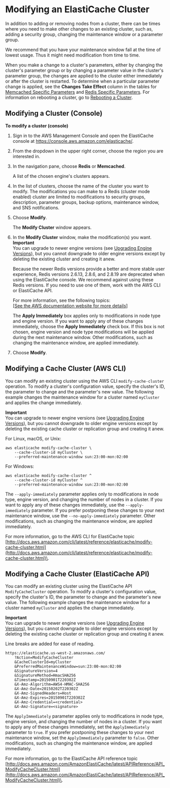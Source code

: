 # Modifying an ElastiCache Cluster<a name="Clusters.Modify"></a>

In addition to adding or removing nodes from a cluster, there can be times where you need to make other changes to an existing cluster, such as, adding a security group, changing the maintenance window or a parameter group\.

We recommend that you have your maintenance window fall at the time of lowest usage\. Thus it might need modification from time to time\.

When you make a change to a cluster's parameters, either by changing the cluster's parameter group or by changing a parameter value in the cluster's parameter group, the changes are applied to the cluster either immediately or after the cluster is restarted\. To determine when a particular parameter change is applied, see the **Changes Take Effect** column in the tables for [Memcached Specific Parameters](ParameterGroups.Memcached.md) and [Redis Specific Parameters](ParameterGroups.Redis.md)\. For information on rebooting a cluster, go to [Rebooting a Cluster](Clusters.Rebooting.md)\.

## Modifying a Cluster \(Console\)<a name="Clusters.Modify.CON"></a>

**To modify a cluster \(console\)**

1. Sign in to the AWS Management Console and open the ElastiCache console at [ https://console\.aws\.amazon\.com/elasticache/](https://console.aws.amazon.com/elasticache/)\.

1. From the dropdown in the upper right corner, choose the region you are interested in\.

1. In the navigation pane, choose **Redis** or **Memcached**\.

   A list of the chosen engine's clusters appears\.

1. In the list of clusters, choose the name of the cluster you want to modify\. The modifications you can make to a Redis \(cluster mode enabled\) cluster are limited to modifications to security groups, description, parameter groups, backup options, maintenance window, and SNS notifications\.

1. Choose **Modify**\. 

   The **Modify Cluster** window appears\.

1. In the **Modify Cluster** window, make the modification\(s\) you want\.
**Important**  
You can upgrade to newer engine versions \(see [Upgrading Engine Versions](VersionManagement.md)\), but you cannot downgrade to older engine versions except by deleting the existing cluster and creating it anew\.

   Because the newer Redis versions provide a better and more stable user experience, Redis versions 2\.6\.13, 2\.8\.6, and 2\.8\.19 are deprecated when using the ElastiCache console\. We recommend against using these Redis versions\. If you need to use one of them, work with the AWS CLI or ElastiCache API\.

   For more information, see the following topics:    
[\[See the AWS documentation website for more details\]](http://docs.aws.amazon.com/AmazonElastiCache/latest/UserGuide/Clusters.Modify.html)

   The **Apply Immediately** box applies only to modifications in node type and engine version\. If you want to apply any of these changes immediately, choose the **Apply Immediately** check box\. If this box is not chosen, engine version and node type modifications will be applied during the next maintenance window\. Other modifications, such as changing the maintenance window, are applied immediately\.

1. Choose **Modify**\.

## Modifying a Cache Cluster \(AWS CLI\)<a name="Clusters.Modify.CLI"></a>

You can modify an existing cluster using the AWS CLI `modify-cache-cluster` operation\. To modify a cluster's configuration value, specify the cluster's ID, the parameter to change and the parameter's new value\. The following example changes the maintenance window for a cluster named `myCluster` and applies the change immediately\.

**Important**  
You can upgrade to newer engine versions \(see [Upgrading Engine Versions](VersionManagement.md)\), but you cannot downgrade to older engine versions except by deleting the existing cache cluster or replication group and creating it anew\.

For Linux, macOS, or Unix:

```
aws elasticache modify-cache-cluster \
    --cache-cluster-id myCluster \
    --preferred-maintenance-window sun:23:00-mon:02:00
```

For Windows:

```
aws elasticache modify-cache-cluster ^
    --cache-cluster-id myCluster ^
    --preferred-maintenance-window sun:23:00-mon:02:00
```

The `--apply-immediately` parameter applies only to modifications in node type, engine version, and changing the number of nodes in a cluster\. If you want to apply any of these changes immediately, use the `--apply-immediately` parameter\. If you prefer postponing these changes to your next maintenance window, use the `--no-apply-immediately` parameter\. Other modifications, such as changing the maintenance window, are applied immediately\.

For more information, go to the AWS CLI for ElastiCache topic [http://docs.aws.amazon.com/cli/latest/reference/elasticache/modify-cache-cluster.html](http://docs.aws.amazon.com/cli/latest/reference/elasticache/modify-cache-cluster.html)\.

## Modifying a Cache Cluster \(ElastiCache API\)<a name="Clusters.Modify.API"></a>

You can modify an existing cluster using the ElastiCache API `ModifyCacheCluster` operation\. To modify a cluster's configuration value, specify the cluster's ID, the parameter to change and the parameter's new value\. The following example changes the maintenance window for a cluster named `myCluster` and applies the change immediately\.

**Important**  
You can upgrade to newer engine versions \(see [Upgrading Engine Versions](VersionManagement.md)\), but you cannot downgrade to older engine versions except by deleting the existing cache cluster or replication group and creating it anew\.

Line breaks are added for ease of reading\.

```
https://elasticache.us-west-2.amazonaws.com/
    ?Action=ModifyCacheCluster
    &CacheClusterId=myCluster
    &PreferredMaintenanceWindow=sun:23:00-mon:02:00
    &SignatureVersion=4
    &SignatureMethod=HmacSHA256
    &Timestamp=20150901T220302Z
    &X-Amz-Algorithm=AWS4-HMAC-SHA256
    &X-Amz-Date=20150202T220302Z
    &X-Amz-SignedHeaders=Host
    &X-Amz-Expires=20150901T220302Z
    &X-Amz-Credential=<credential>
    &X-Amz-Signature=<signature>
```

The `ApplyImmediately` parameter applies only to modifications in node type, engine version, and changing the number of nodes in a cluster\. If you want to apply any of these changes immediately, set the `ApplyImmediately` parameter to `true`\. If you prefer postponing these changes to your next maintenance window, set the `ApplyImmediately` parameter to `false`\. Other modifications, such as changing the maintenance window, are applied immediately\.

For more information, go to the ElastiCache API reference topic [http://docs.aws.amazon.com/AmazonElastiCache/latest/APIReference/API_ModifyCacheCluster.html](http://docs.aws.amazon.com/AmazonElastiCache/latest/APIReference/API_ModifyCacheCluster.html)\.